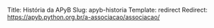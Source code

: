 Title: História da APyB
Slug: apyb-historia
Template: redirect
Redirect: https://apyb.python.org.br/a-associacao/associacao/